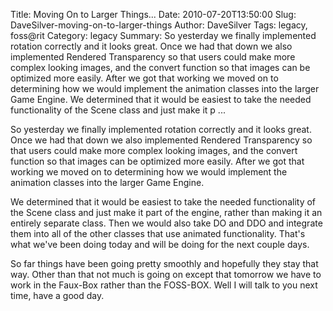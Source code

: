 Title: Moving On to Larger Things...
Date: 2010-07-20T13:50:00
Slug: DaveSilver-moving-on-to-larger-things
Author: DaveSilver
Tags: legacy, foss@rit
Category: legacy
Summary: So yesterday we finally implemented rotation correctly and it looks great. Once we had that down we also implemented Rendered Transparency so that users could make more complex looking images, and the convert function so that images can be optimized more easily. After we got that working we moved on to determining how we would implement the animation classes into the larger Game Engine.  We determined that it would be easiest to take the needed functionality of the Scene class and just make it p ... 

So yesterday we finally implemented rotation correctly and it looks great.
Once we had that down we also implemented Rendered Transparency so that users
could make more complex looking images, and the convert function so that
images can be optimized more easily. After we got that working we moved on to
determining how we would implement the animation classes into the larger Game
Engine.

We determined that it would be easiest to take the needed functionality of the
Scene class and just make it part of the engine, rather than making it an
entirely separate class. Then we would also take DO and DDO and integrate them
into all of the other classes that use animated functionality. That's what
we've been doing today and will be doing for the next couple days.

So far things have been going pretty smoothly and hopefully they stay that
way. Other than that not much is going on except that tomorrow we have to work
in the Faux-Box rather than the FOSS-BOX. Well I will talk to you next time,
have a good day.

